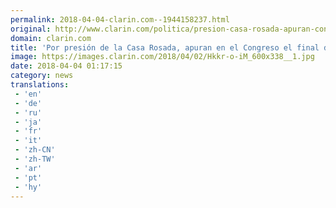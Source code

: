 ```yaml
---
permalink: 2018-04-04-clarin.com--1944158237.html
original: http://www.clarin.com/politica/presion-casa-rosada-apuran-congreso-final-sobresueldos_0_BJU2QcZsM.html
domain: clarin.com
title: 'Por presión de la Casa Rosada, apuran en el Congreso el final de los sobresueldos'
image: https://images.clarin.com/2018/04/02/Hkkr-o-iM_600x338__1.jpg
date: 2018-04-04 01:17:15
category: news
translations: 
 - 'en'
 - 'de'
 - 'ru'
 - 'ja'
 - 'fr'
 - 'it'
 - 'zh-CN'
 - 'zh-TW'
 - 'ar'
 - 'pt'
 - 'hy'
---
```


